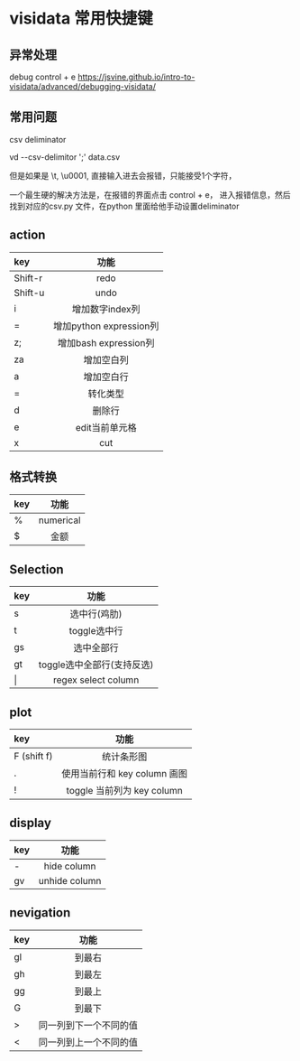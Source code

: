 


# visidata 常用快捷键


## 异常处理
debug 
control + e
https://jsvine.github.io/intro-to-visidata/advanced/debugging-visidata/

## 常用问题

csv deliminator 

vd --csv-delimitor ';' data.csv

但是如果是 \t, \u0001, 直接输入进去会报错，只能接受1个字符，

一个最生硬的解决方法是，在报错的界面点击 control + e， 进入报错信息，然后
找到对应的csv.py 文件，在python 里面给他手动设置deliminator




## action

| key | 功能 |
| :----- | :----: |
| Shift-r | redo |
| Shift-u | undo |
| i  | 增加数字index列 |
| =  | 增加python expression列 |
| z;  | 增加bash expression列 |
| za  | 增加空白列 |
| a  | 增加空白行 |
| =  | 转化类型 |
| d  | 删除行 |
| e  | edit当前单元格 |
| x  | cut |

## 格式转换

| key | 功能 |
| :----- | :----: |
| % | numerical |
| $ | 金额 |

## Selection

| key | 功能 |
| :----- | :----: |
| s | 选中行(鸡肋) |
| t | toggle选中行 |
| gs | 选中全部行 |
| gt | toggle选中全部行(支持反选) |
|  &#124; | regex select column |


## plot
| key | 功能 |
| :----- | :----: |
|  F (shift f) | 统计条形图 |
| . | 使用当前行和 key column 画图 |
| ! | toggle 当前列为 key column |


## display


| key | 功能 |
| :----- | :----: |
| - | hide column |
| gv | unhide column |

## nevigation

| key | 功能 |
| :----- | :----: |
| gl | 到最右 |
| gh | 到最左 |
| gg | 到最上 |
| G | 到最下 |
| > | 同一列到下一个不同的值 |
| < | 同一列到上一个不同的值 |
